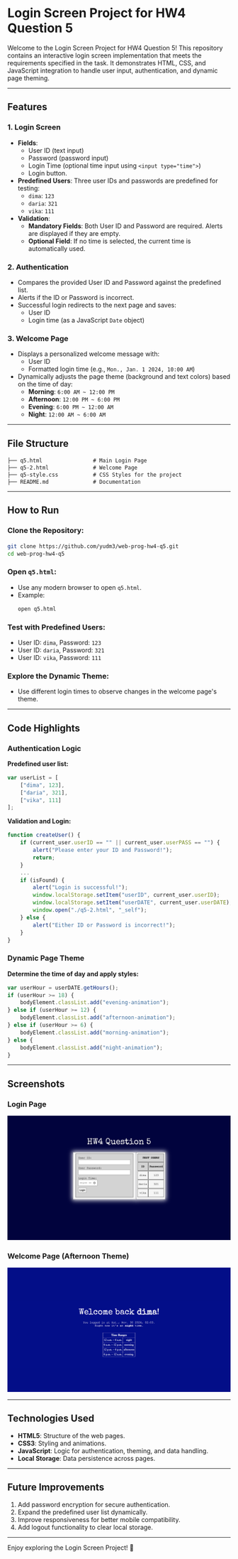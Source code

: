 
# Login Screen Project for HW4 Question 5

Welcome to the Login Screen Project for HW4 Question 5! This repository contains an interactive login screen implementation that meets the requirements specified in the task. It demonstrates HTML, CSS, and JavaScript integration to handle user input, authentication, and dynamic page theming.

---

## Features

### 1. Login Screen
- **Fields**:
  - User ID (text input)
  - Password (password input)
  - Login Time (optional time input using `<input type="time">`)
  - Login button.
- **Predefined Users**:
  Three user IDs and passwords are predefined for testing:
  - `dima`: `123`
  - `daria`: `321`
  - `vika`: `111`
- **Validation**:
  - **Mandatory Fields**: Both User ID and Password are required. Alerts are displayed if they are empty.
  - **Optional Field**: If no time is selected, the current time is automatically used.

### 2. Authentication
- Compares the provided User ID and Password against the predefined list.
- Alerts if the ID or Password is incorrect.
- Successful login redirects to the next page and saves:
  - User ID
  - Login time (as a JavaScript `Date` object)

### 3. Welcome Page
- Displays a personalized welcome message with:
  - User ID
  - Formatted login time (e.g., `Mon., Jan. 1 2024, 10:00 AM`)
- Dynamically adjusts the page theme (background and text colors) based on the time of day:
  - **Morning**: `6:00 AM ~ 12:00 PM`
  - **Afternoon**: `12:00 PM ~ 6:00 PM`
  - **Evening**: `6:00 PM ~ 12:00 AM`
  - **Night**: `12:00 AM ~ 6:00 AM`

---

## File Structure
```
├── q5.html                # Main Login Page
├── q5-2.html              # Welcome Page
├── q5-style.css           # CSS Styles for the project
├── README.md              # Documentation
```

---

## How to Run

### Clone the Repository:
```bash
git clone https://github.com/yudm3/web-prog-hw4-q5.git
cd web-prog-hw4-q5
```

### Open `q5.html`:
- Use any modern browser to open `q5.html`.
- Example:
  ```bash
  open q5.html
  ```

### Test with Predefined Users:
- User ID: `dima`, Password: `123`
- User ID: `daria`, Password: `321`
- User ID: `vika`, Password: `111`

### Explore the Dynamic Theme:
- Use different login times to observe changes in the welcome page's theme.

---

## Code Highlights

### Authentication Logic
**Predefined user list:**
```javascript
var userList = [
    ["dima", 123],
    ["daria", 321],
    ["vika", 111]
];
```

**Validation and Login:**
```javascript
function createUser() {
    if (current_user.userID == "" || current_user.userPASS == "") {
        alert("Please enter your ID and Password!");
        return;
    }
    ...
    if (isFound) {
        alert("Login is successful!");
        window.localStorage.setItem("userID", current_user.userID);
        window.localStorage.setItem("userDATE", current_user.userDATE);
        window.open("./q5-2.html", "_self");
    } else {
        alert("Either ID or Password is incorrect!");
    }
}
```

### Dynamic Page Theme
**Determine the time of day and apply styles:**
```javascript
var userHour = userDATE.getHours();
if (userHour >= 18) {
    bodyElement.classList.add("evening-animation");
} else if (userHour >= 12) {
    bodyElement.classList.add("afternoon-animation");
} else if (userHour >= 6) {
    bodyElement.classList.add("morning-animation");
} else {
    bodyElement.classList.add("night-animation");
}
```

---

## Screenshots

### Login Page
![Login Page Screenshot](images/login.png)

### Welcome Page (Afternoon Theme)
![Welcome Page Screenshot](images/welcome.png)

---

## Technologies Used
- **HTML5**: Structure of the web pages.
- **CSS3**: Styling and animations.
- **JavaScript**: Logic for authentication, theming, and data handling.
- **Local Storage**: Data persistence across pages.

---

## Future Improvements
1. Add password encryption for secure authentication.
2. Expand the predefined user list dynamically.
3. Improve responsiveness for better mobile compatibility.
4. Add logout functionality to clear local storage.

---

Enjoy exploring the Login Screen Project! 🚀
